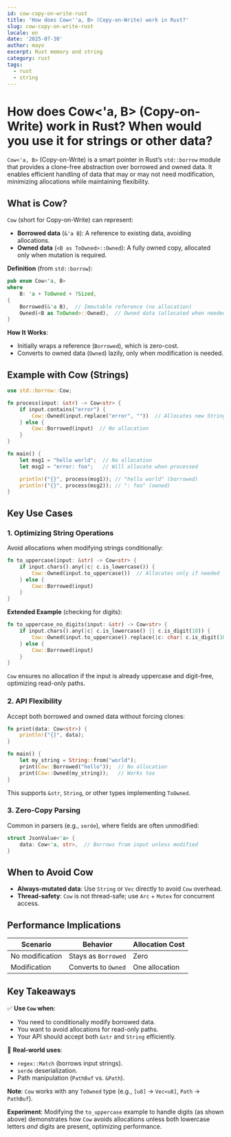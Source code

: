 ```yaml
---
id: cow-copy-on-write-rust
title: 'How does Cow<''a, B> (Copy-on-Write) work in Rust?'
slug: cow-copy-on-write-rust
locale: en
date: '2025-07-30'
author: mayo
excerpt: Rust memory and string
category: rust
tags:
  - rust
  - string
---
```


# How does Cow<'a, B> (Copy-on-Write) work in Rust? When would you use it for strings or other data?

`Cow<'a, B>` (Copy-on-Write) is a smart pointer in Rust’s `std::borrow` module that provides a clone-free abstraction over borrowed and owned data. It enables efficient handling of data that may or may not need modification, minimizing allocations while maintaining flexibility.

## What is Cow?

`Cow` (short for Copy-on-Write) can represent:
- **Borrowed data** (`&'a B`): A reference to existing data, avoiding allocations.
- **Owned data** (`<B as ToOwned>::Owned`): A fully owned copy, allocated only when mutation is required.

**Definition** (from `std::borrow`):
```rust
pub enum Cow<'a, B>
where
    B: 'a + ToOwned + ?Sized,
{
    Borrowed(&'a B),  // Immutable reference (no allocation)
    Owned(<B as ToOwned>::Owned),  // Owned data (allocated when needed)
}
```

**How It Works**:
- Initially wraps a reference (`Borrowed`), which is zero-cost.
- Converts to owned data (`Owned`) lazily, only when modification is needed.

## Example with Cow<str> (Strings)

```rust
use std::borrow::Cow;

fn process(input: &str) -> Cow<str> {
    if input.contains("error") {
        Cow::Owned(input.replace("error", ""))  // Allocates new String
    } else {
        Cow::Borrowed(input)  // No allocation
    }
}

fn main() {
    let msg1 = "hello world";  // No allocation
    let msg2 = "error: foo";   // Will allocate when processed

    println!("{}", process(msg1)); // "hello world" (borrowed)
    println!("{}", process(msg2)); // ": foo" (owned)
}
```

## Key Use Cases

### 1. Optimizing String Operations
Avoid allocations when modifying strings conditionally:

```rust
fn to_uppercase(input: &str) -> Cow<str> {
    if input.chars().any(|c| c.is_lowercase()) {
        Cow::Owned(input.to_uppercase())  // Allocates only if needed
    } else {
        Cow::Borrowed(input)
    }
}
```

**Extended Example** (checking for digits):
```rust
fn to_uppercase_no_digits(input: &str) -> Cow<str> {
    if input.chars().any(|c| c.is_lowercase() || c.is_digit(10)) {
        Cow::Owned(input.to_uppercase().replace(|c: char| c.is_digit(10), ""))
    } else {
        Cow::Borrowed(input)
    }
}
```

`Cow` ensures no allocation if the input is already uppercase and digit-free, optimizing read-only paths.

### 2. API Flexibility
Accept both borrowed and owned data without forcing clones:

```rust
fn print(data: Cow<str>) {
    println!("{}", data);
}

fn main() {
    let my_string = String::from("world");
    print(Cow::Borrowed("hello"));  // No allocation
    print(Cow::Owned(my_string));   // Works too
}
```

This supports `&str`, `String`, or other types implementing `ToOwned`.

### 3. Zero-Copy Parsing
Common in parsers (e.g., `serde`), where fields are often unmodified:

```rust
struct JsonValue<'a> {
    data: Cow<'a, str>,  // Borrows from input unless modified
}
```

## When to Avoid Cow

- **Always-mutated data**: Use `String` or `Vec` directly to avoid `Cow` overhead.
- **Thread-safety**: `Cow` is not thread-safe; use `Arc` + `Mutex` for concurrent access.

## Performance Implications

| **Scenario** | **Behavior** | **Allocation Cost** |
|--------------|--------------|---------------------|
| No modification | Stays as `Borrowed` | Zero |
| Modification | Converts to `Owned` | One allocation |

## Key Takeaways

✅ **Use `Cow` when**:
- You need to conditionally modify borrowed data.
- You want to avoid allocations for read-only paths.
- Your API should accept both `&str` and `String` efficiently.

🚀 **Real-world uses**:
- `regex::Match` (borrows input strings).
- `serde` deserialization.
- Path manipulation (`PathBuf` vs. `&Path`).

**Note**: `Cow` works with any `ToOwned` type (e.g., `[u8]` → `Vec<u8]`, `Path` → `PathBuf`).

**Experiment**: Modifying the `to_uppercase` example to handle digits (as shown above) demonstrates how `Cow` avoids allocations unless both lowercase letters *and* digits are present, optimizing performance.
